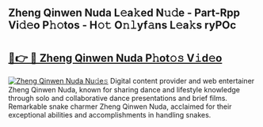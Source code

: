 ## Zheng Qinwen Nuda L𝚎a𝚔ed N𝚞𝚍e - Part-Rpp Vi𝚍𝚎o P𝚑𝚘tos - H𝚘𝚝 O𝚗𝚕yf𝚊ns L𝚎a𝚔s ryPOc

# <h2><a href="http://kf7qsp8.oniu.top/?m=Zheng+Qinwen+Nuda">🔗👉 🔴 Zheng Qinwen Nuda P𝚑ot𝚘𝚜 V𝚒d𝚎o</a></h2>

[![Zheng Qinwen Nuda Nu𝚍e𝚜](https://i.imgur.com/0qMVB7G.gif)](http://kf7qsp8.oniu.top/?m=Zheng+Qinwen+Nuda)
Digital content provider and web entertainer Zheng Qinwen Nuda, known for sharing dance and lifestyle knowledge through solo and collaborative dance presentations and brief films. Remarkable snake charmer Zheng Qinwen Nuda, acclaimed for their exceptional abilities and accomplishments in handling snakes.  
